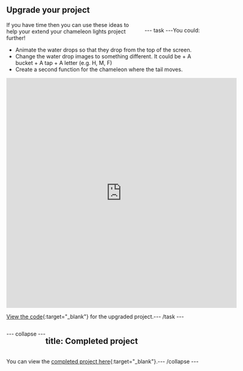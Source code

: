 ## Upgrade your project

<div style="display: flex; flex-wrap: wrap">
<div style="flex-basis: 200px; flex-grow: 1; margin-right: 15px;">
If you have time then you can use these ideas to help your extend your chameleon lights project further!
</div>

--- task ---

You could: 

+ Animate the water drops so that they drop from the top of the screen.
+ Change the water drop images to something different. It could be
      + A bucket
      + A tap
      + A letter (e.g. H, M, F)
+ Create a second function for the chameleon where the tail moves. 

<div class="trinket">
<iframe src="https://trinket.io/embed/python/c290385ba7?outputOnly=true&runOption=run" width="600" height="600" frameborder="0" marginwidth="0" marginheight="0" allowfullscreen></iframe>
</div>

[View the code](https://trinket.io/library/trinkets/c290385ba7){:target="_blank"} for the upgraded project.

--- /task ---

--- collapse ---

---
title: Completed project
---

You can view the [completed project here](https://trinket.io/library/trinkets/c387d50d68){:target="_blank"}.

--- /collapse ---
